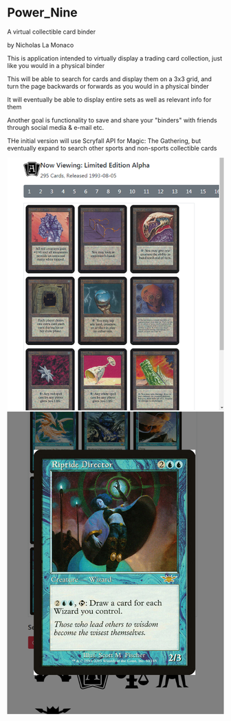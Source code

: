 # Power_Nine
A virtual collectible card binder 

by Nicholas La Monaco

This is application intended to virtually display a trading card collection, just like you would in a physical binder

This will be able to search for cards and display them on a 3x3 grid, and turn the page backwards or forwards as you would in a physical binder

It will eventually be able to display entire sets as well as relevant info for them

Another goal is functionality to save and share your "binders" with friends through social media & e-mail etc. 

THe initial version will use Scryfall API for Magic: The Gathering, but eventually expand to search other sports and non-sports collectible cards 

![Set Viewer Feature](assets/images/setView.png)
![Card Viewer Feature](assets/images/cardView.bmp)
